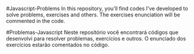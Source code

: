#Javascript-Problems
In this repository, you'll find codes I've developed to solve problems, exercises and others.
The exercises enunciation will be commented in the code.

#Problemas-Javascript
Neste repositório você encontrará códigos que desenvolvi para resolver problemas, exercícios e outros.
O enunciado dos exercícios estarão comentados no código.
